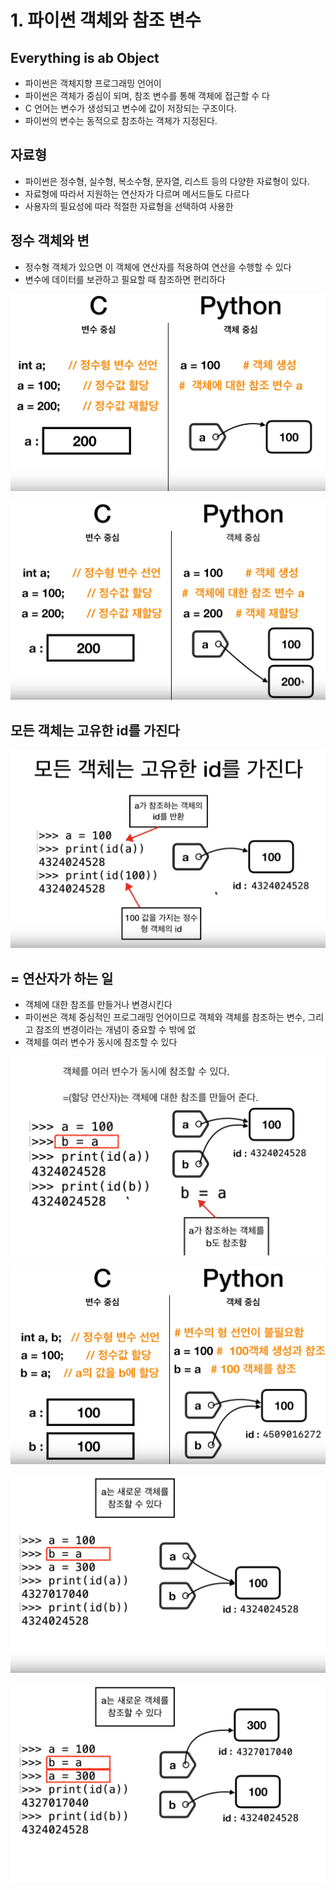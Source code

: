 # 1. 파이썬 객체와 참조 변수

## Everything is ab Object

* 파이썬은 객체지향 프로그래밍 언어이
*  파이썬은 객체가 중심이 되며, 참조 변수를 통해 객체에 접근할 수 다
* C 언어는 변수가 생성되고 변수에 값이 저장되는 구조이다.
* 파이썬의 변수는 동적으로 참조하는 객체가 지정된다.

## 자료형

* 파이썬은 정수형, 실수형, 복소수형, 문자열, 리스트 등의 다양한 자료형이 있다.
* 자료형에 따라서 지원하는 연산자가 다르며 메서드들도 다르다
* 사용자의 필요성에 따라 적절한 자료형을 선택하여 사용한

## 정수 객체와 변

* 정수형 객체가 있으면 이 객체에 연산자를 적용하여 연산을 수행할 수 있다
* 변수에 데이터를 보관하고 필요할 때 참조하면 편리하다

![](../.gitbook/assets/2019-12-29-1.42.12.png)

![](../.gitbook/assets/2019-12-29-1.42.31.png)

## 모든 객체는 고유한 id를 가진다

![](../.gitbook/assets/2019-12-29-1.43.56.png)

## = 연산자가 하는 일 

* 객체에 대한 참조를 만들거나 변경시킨다
* 파이썬은 객체 중심적인 프로그래밍 언어이므로 객체와 객체를 참조하는 변수, 그리고 참조의 변경이라는 개념이 중요할 수 밖에 없
*  객체를 여러 변수가 동시에 참조할 수 있다

![](../.gitbook/assets/2019-12-29-1.48.10.png)

![](../.gitbook/assets/2019-12-29-1.49.43.png)

![](../.gitbook/assets/2019-12-29-1.50.38.png)

![](../.gitbook/assets/2019-12-29-1.50.59.png)



